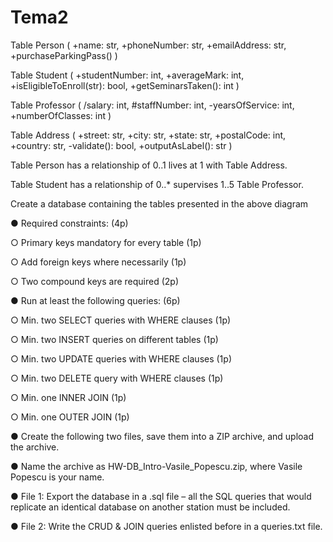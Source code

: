 # Tema2

Table Person ( +name: str, +phoneNumber: str, +emailAddress: str, +purchaseParkingPass() ) 

Table Student ( +studentNumber: int, +averageMark: int, +isEligibleToEnroll(str): bool, +getSeminarsTaken(): int )

Table Professor ( /salary: int, #staffNumber: int, -yearsOfService: int, +numberOfClasses: int )

Table Address ( +street: str, +city: str, +state: str, +postalCode: int, +country: str, -validate(): bool, +outputAsLabel(): str )


Table Person has a relationship of 0..1 lives at 1 with Table Address.

Table Student has a relationship of 0..* supervises 1..5 Table Professor.



Create a database containing the tables presented in the above diagram

● Required constraints: (4p)

○ Primary keys mandatory for every table (1p) 

○ Add foreign keys where necessarily (1p)

○ Two compound keys are required (2p)

● Run at least the following queries: (6p)

○ Min. two SELECT queries with WHERE clauses (1p)

○ Min. two INSERT queries on different tables (1p)

○ Min. two UPDATE queries with WHERE clauses (1p)

○ Min. two DELETE query with WHERE clauses (1p)

○ Min. one INNER JOIN (1p)

○ Min. one OUTER JOIN (1p)


● Create the following two files, save them into a ZIP archive, and upload the archive.

● Name the archive as HW-DB_Intro-Vasile_Popescu.zip, where Vasile Popescu is your name.

● File 1: Export the database in a .sql file – all the SQL queries that would replicate an identical database on another station must be included.

● File 2: Write the CRUD & JOIN queries enlisted before in a queries.txt file.
